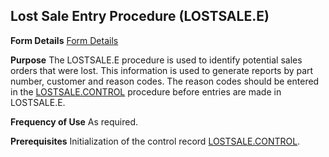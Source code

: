 ## Lost Sale Entry Procedure (LOSTSALE.E)
<PageHeader />

**Form Details**
[Form Details](../LOSTSALE-E-1/README.md)

**Purpose**
The LOSTSALE.E procedure is used to identify potential sales orders that were
lost. This information is used to generate reports by part number, customer
and reason codes. The reason codes should be entered in the
[LOSTSALE.CONTROL](../LOSTSALE-CONTROL/README.md) procedure before entries are made in
LOSTSALE.E.

**Frequency of Use**
As required.

**Prerequisites**
Initialization of the control record [LOSTSALE.CONTROL](../LOSTSALE-CONTROL/README.md).

<badge text= "Version 8.10.57 " vertical="middle" />

<PageFooter />
